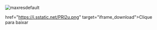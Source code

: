 ![maxresdefault](https://github.com/user-attachments/assets/a9b546be-e456-46cb-b1ce-15c8ba6c6edf)

href="https://i.sstatic.net/PRl2u.png" target="iframe_download">Clique para baixar</a>
